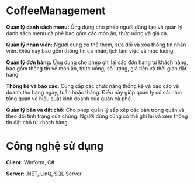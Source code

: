 # CoffeeManagement
**Quản lý danh sách menu:** Ứng dụng cho phép người dùng tạo và quản lý danh sách menu cà phê bao gồm các món ăn, thức uống và giá cả.

**Quản lý nhân viên:** Người dùng có thể thêm, sửa đổi và xóa thông tin nhân viên. Điều này bao gồm thông tin cá nhân, lịch làm việc và mức lương.

**Quản lý đơn hàng:** Ứng dụng cho phép ghi lại các đơn hàng từ khách hàng, bao gồm thông tin về món ăn, thức uống, số lượng, giá tiền và thời gian đặt hàng.

**Thống kê và báo cáo:** Cung cấp các chức năng thống kê và báo cáo về doanh thu hàng ngày, tuần hoặc tháng. Điều này giúp quản lý có cái nhìn tổng quan về hiệu suất kinh doanh của quán cà phê.

**Quản lý bàn và đặt chỗ:** Cho phép quản lý sắp xếp các bàn trong quán và theo dõi tình trạng của chúng. Người dùng cũng có thể ghi lại và xem thông tin đặt chỗ từ khách hàng.
# Công nghệ sử dụng
**Client:** Winform, C#

**Server:** .NET, LinQ, SQL Server
